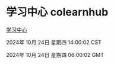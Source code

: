 # 学习中心 colearnhub
[学习中心](http://219.139.199.238:56308/colearnhub/)

2024年 10月 24日 星期四 14:00:02 CST

2024年 10月 24日 星期四 06:00:02 GMT
